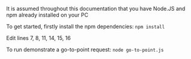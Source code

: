 It is assumed throughout this documentation that you have Node.JS and npm already installed on your PC

To get started, firstly install the npm dependencies:
`npm install`

Edit lines 7, 8, 11, 14, 15, 16

To run demonstrate a go-to-point request:
`node go-to-point.js`

